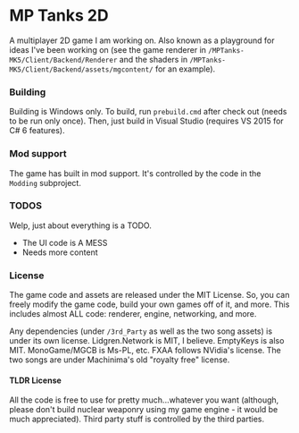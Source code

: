 # MP Tanks 2D
A multiplayer 2D game I am working on. Also known as a playground for ideas I've been working on (see the game renderer in `/MPTanks-MK5/Client/Backend/Renderer` and the shaders in `/MPTanks-MK5/Client/Backend/assets/mgcontent/` for an example).

### Building

Building is Windows only. To build, run `prebuild.cmd` after check out (needs to be run only once). Then, just build in Visual Studio (requires VS 2015 for C# 6 features).

### Mod support
The game has built in mod support. It's controlled by the code in the `Modding` subproject.

### TODOS

Welp, just about everything is a TODO.
 - The UI code is A MESS
 - Needs more content
 
### License
 
 The game code and assets are released under the MIT License. So, you can freely modify the game code, build your own games off of it, and more. This includes almost ALL code: renderer, engine, networking, and more.
 
 Any dependencies (under `/3rd_Party` as well as the two song assets) is under its own license. Lidgren.Network is MIT, I believe. EmptyKeys is also MIT. MonoGame/MGCB is Ms-PL, etc. FXAA follows NVidia's license. The two songs are under Machinima's old "royalty free" license.
 
#### TLDR License
 All the code is free to use for pretty much...whatever you want (although, please don't build nuclear weaponry using my game engine - it would be much appreciated). Third party stuff is controlled by the third parties.
